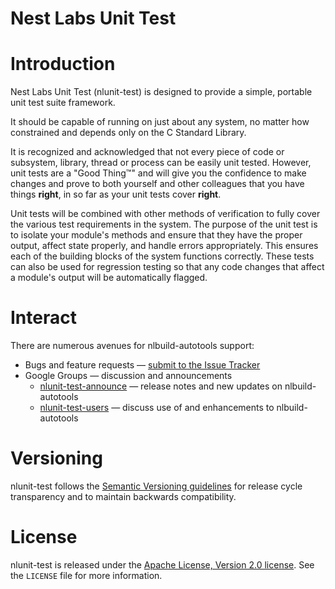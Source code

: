 Nest Labs Unit Test
===================

# Introduction

Nest Labs Unit Test (nlunit-test) is designed to provide a
simple, portable unit test suite framework.

It should be capable of running on just about any system, no
matter how constrained and depends only on the C Standard Library.

It is recognized and acknowledged that not every piece of code or
subsystem, library, thread or process can be easily unit tested.
However, unit tests are a "Good Thing&trade;" and will give you the
confidence to make changes and prove to both yourself and other
colleagues that you have things **right**, in so far as your
unit tests cover **right**.

Unit tests will be combined with other methods of verification to
fully cover the various test requirements in the system. The
purpose of the unit test is to isolate your module's methods and
ensure that they have the proper output, affect state properly,
and handle errors appropriately. This ensures each of the building
blocks of the system functions correctly. These tests can also be
used for regression testing so that any code changes that affect a
module's output will be automatically flagged.

# Interact

There are numerous avenues for nlbuild-autotools support:

  * Bugs and feature requests — [submit to the Issue Tracker](https://github.com/nestlabs/nlunit-test/issues)
  * Google Groups — discussion and announcements
    * [nlunit-test-announce](https://groups.google.com/forum/#!forum/nlunit-test-announce) — release notes and new updates on nlbuild-autotools
    * [nlunit-test-users](https://groups.google.com/forum/#!forum/nlunit-test-users) — discuss use of and enhancements to nlbuild-autotools

# Versioning

nlunit-test follows the [Semantic Versioning guidelines](http://semver.org/) 
for release cycle transparency and to maintain backwards compatibility.

# License

nlunit-test is released under the [Apache License, Version 2.0 license](https://opensource.org/licenses/Apache-2.0). 
See the `LICENSE` file for more information.
